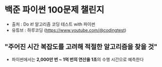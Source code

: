 # 백준 파이썬 100문제 챌린지

- 출처 : Do it! 알고리즘 코딩 테스트 with 파이썬
- 유튜브 : 하루코딩 (https://www.youtube.com/@codingtest)

## "주어진 시간 복잡도를 고려해 적절한 알고리즘을 찾을 것"
- 파이썬에서는 <b>2,000만 번 ~ 1억 번의 연산을 1초</b>의 수행 시간으로 예측한다
